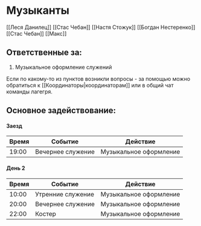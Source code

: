 # Музыканты
[[Леся Данилец]]
[[Стас Чебан]]
[[Настя Стожук]]
[[Богдан Нестеренко]]
[[Стас Чебан]]
[[Макс]]

## Ответственные за:
1.  Музыкальное оформление служений

Если по какому-то из пунктов возникли вопросы - за помощью можно обратиться к [[Координаторы|координаторам]] или в общий чат команды лагегря.

## Основное задействование:
#### Заезд
| Время | Событие           | Действие               |
| ----- | ----------------- | ---------------------- |
| 19:00 | Вечернее служение | Музыкальное оформление | 



#### День 2
| Время | Событие           | Действие                                           |
| ----- | ----------------- | -------------------------------------------------- |
| 10:00 | Утренние служение | Музыкальное оформление                             |
| 20:00 | Вечернее служение | Музыкальное оформление                             |
| 22:00 | Костер            | Музыкальное оформление                                    |

